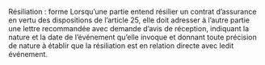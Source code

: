 Résiliation : forme
Lorsqu’une partie entend résilier un contrat d’assurance en vertu des dispositions de l’article 25, elle doit adresser à l’autre partie une lettre recommandée avec demande d’avis de réception, indiquant la nature et la date de l’événement qu’elle invoque et donnant toute précision de nature à établir que la résiliation est en relation directe avec ledit événement.